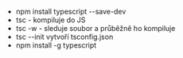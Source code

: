 - npm install typescript --save-dev
- tsc - kompiluje do JS
- tsc -w - sleduje soubor a průběžně ho kompiluje
- tsc --init vytvoří tsconfig.json
- npm install -g typescript 
